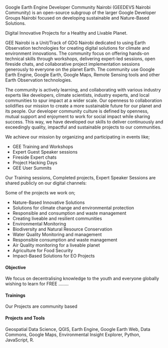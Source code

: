 
Google Earth Engine Developer Community Nairobi (GEEDEVS Nairobi Community) is an open-source subgroup of the larger Google Developer Groups Nairobi focused on developing sustainable and Nature-Based Solutions.

Digital Innovative Projects for a Healthy and Livable Planet.

GEE Nairobi is a Unit/Track of GDG Nairobi dedicated to using Earth Observation technologies for creating digital solutions for climate and environment innovations. The community focus on offering hands-on technical skills through workshops, delivering expert-led sessions, open fireside chats, and collaborative project implementation sessions generously to everyone on the planet Earth. 
The community use Google Earth Engine, Google Earth, Google Maps, Remote Sensing tools and other Earth Observation technologies.

The community is actively learning, and collaborating with various industry experts like developers, climate scientists, industry experts, and local communities to spur impact at a wider scale. Our openness to collaboration solidifies our mission to create a more sustainable future for our planet and its people. 
Our developer community culture is defined by openness, mutual support and enjoyment to work for social impact while sharing success. This way, we have developed our skills to deliver continuously and exceedingly quality, impactful and sustainable projects to our communities.

We achieve our mission by organizing and participating in events like;
- GEE Training and Workshops
- Expert Guest Speaker sessions
- Fireside Expert chats 
- Project Hacking Days
- GEE User Summits

Our Training sessions, Completed projects, Expert Speaker Sessions are shared publicly on our digital channels:

Some of the projects we work on;
- Nature-Based Innovative Solutions
- Solutions for climate change and environmental protection
- Responsible and consumption and waste management
- Creating liveable and resilient communities
- Environmental Monitoring
- Biodiversity and Natural Resource Conservation
- Water Quality Monitoring and management
- Responsible consumption and waste management
- Air Quality monitoring for a liveable planet
- Agriculture for Food Security
- Impact-Based Solutions for EO Projects

#### Objective
We focus on decentralising knowledge to the youth and everyone globally wishing to learn for FREE ........

#### Trainings 
Our Projects are community based 


#### Projects and Tools 

Geospatial Data Science, QGIS, Earth Engine, Google Earth Web, Data Commons, Google Maps, Environmental Insight Explorer, Python, JavaScript, R.
